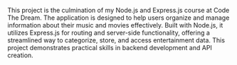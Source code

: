 This project is the culmination of my Node.js and Express.js course at Code The Dream. The application is designed to help users organize and manage information about their music and movies effectively. Built with Node.js, it utilizes Express.js for routing and server-side functionality, offering a streamlined way to categorize, store, and access entertainment data. This project demonstrates practical skills in backend development and API creation.
